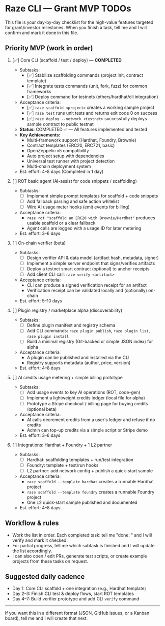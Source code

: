 # Raze CLI — Grant MVP TODOs

This file is your day-by-day checklist for the high-value features targeted for grant/investor milestones.
When you finish a task, tell me and I will confirm and mark it done in this file.

## Priority MVP (work in order)

1. [✅] Core CLI (scaffold / test / deploy) — **COMPLETED**

   - Subtasks:
     - [✅] Stabilize scaffolding commands (project init, contract template)
     - [✅] Integrate tests commands (unit, fork, fuzz) for common frameworks
     - [✅] Deploy command for testnets (ethers/hardhat/cli integration)
   - Acceptance criteria:
     - [✅] `raze scaffold <project>` creates a working sample project
     - [✅] `raze test` runs unit tests and returns exit code 0 on success
     - [✅] `raze deploy --network <testnet>` successfully deploys sample contract to public testnet
   - **Status:** COMPLETED ✅ — All features implemented and tested
   - **Key Achievements:**
     - Multi-framework support (Hardhat, Foundry, Brownie)
     - Contract templates (ERC20, ERC721, basic)
     - OpenZeppelin v5 compatibility
     - Auto project setup with dependencies
     - Universal test runner with project detection
     - Multi-chain deployment system
   - Est. effort: 4–8 days (Completed in 1 day)

2. [ ] ROT basic agent (AI-assist for code snippets / scaffolding)

   - Subtasks:
     - [ ] Implement simple prompt templates for scaffold + code snippets
     - [ ] Add fallback parsing and safe action whitelist
     - [ ] Wire AI usage meter hooks (emit events for billing)
   - Acceptance criteria:
     - `raze rot "scaffold an ERC20 with Brownie/Hardhat"` produces usable scaffold or a clear fallback
     - Agent calls are logged with a usage ID for later metering
   - Est. effort: 3–6 days

3. [ ] On-chain verifier (beta)

   - Subtasks:
     - [ ] Design verifier API & data model (artifact hash, metadata, signer)
     - [ ] Implement a simple server endpoint that signs/verifies artifacts
     - [ ] Deploy a testnet smart contract (optional) to anchor receipts
     - [ ] Add client CLI call: `raze verify <artifact>`
   - Acceptance criteria:
     - CLI can produce a signed verification receipt for an artifact
     - Verification receipt can be validated locally and (optionally) on-chain
   - Est. effort: 5–10 days

4. [ ] Plugin registry / marketplace alpha (discoverability)

   - Subtasks:
     - [ ] Define plugin manifest and registry schema
     - [ ] Add CLI commands: `raze plugin publish`, `raze plugin list`, `raze plugin install`
     - [ ] Build a minimal registry (Git-backed or simple JSON index) for alpha
   - Acceptance criteria:
     - A plugin can be published and installed via the CLI
     - Registry supports metadata (author, price, version)
   - Est. effort: 4–8 days

5. [ ] AI credits usage metering + simple billing prototype

   - Subtasks:
     - [ ] Add usage events to key AI operations (ROT, code-gen)
     - [ ] Implement a lightweight credits ledger (local file for alpha)
     - [ ] Prototype a Stripe checkout / billing page for buying credits (optional beta)
   - Acceptance criteria:
     - AI calls decrement credits from a user's ledger and refuse if no credits
     - Admin can top-up credits via a simple script or Stripe demo
   - Est. effort: 3–6 days

6. [ ] Integrations: Hardhat + Foundry + 1 L2 partner
   - Subtasks:
     - [ ] Hardhat: scaffolding templates + run/test integration
     - [ ] Foundry: template + test/run hooks
     - [ ] L2 partner: add network config + publish a quick-start sample
   - Acceptance criteria:
     - `raze scaffold --template hardhat` creates a runnable Hardhat project
     - `raze scaffold --template foundry` creates a runnable Foundry project
     - One L2 quick-start sample published and documented
   - Est. effort: 4–8 days

## Workflow & rules

- Work the list in order. Each completed task: tell me "done: <task name>" and I will verify and mark it checked.
- For partial progress, tell me which subtask is finished and I will update the list accordingly.
- I can also open / edit PRs, generate test scripts, or create example projects from these tasks on request.

## Suggested daily cadence

- Day 1: Core CLI scaffold + one integration (e.g., Hardhat template)
- Day 2–3: Finish CLI test & deploy flows, start ROT templates
- Day 4–7: Build verifier prototype and add CLI `verify` command

---

If you want this in a different format (JSON, GitHub issues, or a Kanban board), tell me and I will create that next.
